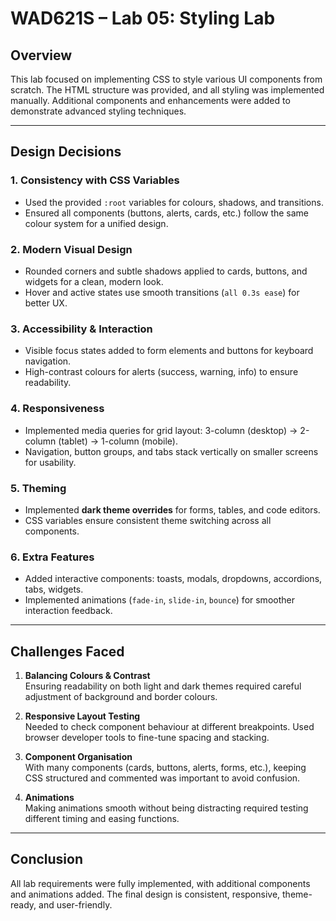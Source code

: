 # WAD621S – Lab 05: Styling Lab

## Overview
This lab focused on implementing CSS to style various UI components from scratch. The HTML structure was provided, and all styling was implemented manually. Additional components and enhancements were added to demonstrate advanced styling techniques.

---

## Design Decisions

### 1. Consistency with CSS Variables
- Used the provided `:root` variables for colours, shadows, and transitions.
- Ensured all components (buttons, alerts, cards, etc.) follow the same colour system for a unified design.

### 2. Modern Visual Design
- Rounded corners and subtle shadows applied to cards, buttons, and widgets for a clean, modern look.
- Hover and active states use smooth transitions (`all 0.3s ease`) for better UX.

### 3. Accessibility & Interaction
- Visible focus states added to form elements and buttons for keyboard navigation.
- High-contrast colours for alerts (success, warning, info) to ensure readability.

### 4. Responsiveness
- Implemented media queries for grid layout: 3-column (desktop) → 2-column (tablet) → 1-column (mobile).
- Navigation, button groups, and tabs stack vertically on smaller screens for usability.

### 5. Theming
- Implemented **dark theme overrides** for forms, tables, and code editors.
- CSS variables ensure consistent theme switching across all components.

### 6. Extra Features
- Added interactive components: toasts, modals, dropdowns, accordions, tabs, widgets.
- Implemented animations (`fade-in`, `slide-in`, `bounce`) for smoother interaction feedback.

---

## Challenges Faced
1. **Balancing Colours & Contrast**  
   Ensuring readability on both light and dark themes required careful adjustment of background and border colours.

2. **Responsive Layout Testing**  
   Needed to check component behaviour at different breakpoints. Used browser developer tools to fine-tune spacing and stacking.

3. **Component Organisation**  
   With many components (cards, buttons, alerts, forms, etc.), keeping CSS structured and commented was important to avoid confusion.

4. **Animations**  
   Making animations smooth without being distracting required testing different timing and easing functions.

---

## Conclusion
All lab requirements were fully implemented, with additional components and animations added. The final design is consistent, responsive, theme-ready, and user-friendly.
